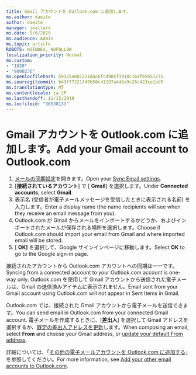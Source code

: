 ```yaml
---
title: Gmail アカウントを Outlook.com に追加します。
ms.author: daeite
author: daeite
manager: joallard
ms.date: 5/6/2019
ms.audience: Admin
ms.topic: article
ROBOTS: NOINDEX, NOFOLLOW
localization_priority: Normal
ms.custom:
- "1820"
- "9000236"
ms.openlocfilehash: 59325a0d1221dac6fcd905f3918c164f69551271
ms.sourcegitcommit: b43f77221f47b50c41197a448a9c26c423ce1ad5
ms.translationtype: MT
ms.contentlocale: ja-JP
ms.lasthandoff: 11/15/2019
ms.locfileid: "36538133"
---
```

# <a name="add-your-gmail-account-to-outlookcom"></a><span data-ttu-id="35ebe-102">Gmail アカウントを Outlook.com に追加します。</span><span class="sxs-lookup"><span data-stu-id="35ebe-102">Add your Gmail account to Outlook.com</span></span>

1. <span data-ttu-id="35ebe-103">[メールの同期設定](https://go.microsoft.com/fwlink/?linkid=875264)を開きます。</span><span class="sxs-lookup"><span data-stu-id="35ebe-103">Open your [Sync Email settings](https://go.microsoft.com/fwlink/?linkid=875264).</span></span>
2. <span data-ttu-id="35ebe-104">[**接続されているアカウント**] で [ **Gmail**] を選択します。</span><span class="sxs-lookup"><span data-stu-id="35ebe-104">Under **Connected accounts**, select **Gmail**.</span></span>
3. <span data-ttu-id="35ebe-105">表示名 (受信者が電子メールメッセージを受信したときに表示される名前) を入力します。</span><span class="sxs-lookup"><span data-stu-id="35ebe-105">Enter a display name (the name recipients will see when they receive an email message from you).</span></span>
4. <span data-ttu-id="35ebe-106">Outlook.com が Gmail からメールをインポートするかどうか、およびインポートされたメールが保存される場所を選択します。</span><span class="sxs-lookup"><span data-stu-id="35ebe-106">Choose if Outlook.com should import your email from Gmail and where imported email will be stored.</span></span>
5. <span data-ttu-id="35ebe-107">[ **OK]** を選択して、Google サインインページに移動します。</span><span class="sxs-lookup"><span data-stu-id="35ebe-107">Select **OK** to go to the Google sign-in page.</span></span>

<span data-ttu-id="35ebe-108">接続されたアカウントから Outlook.com アカウントへの同期は一一です。</span><span class="sxs-lookup"><span data-stu-id="35ebe-108">Syncing from a connected account to your Outlook.com account is one-way only.</span></span> <span data-ttu-id="35ebe-109">Outlook.com を使用して Gmail アカウントから送信された電子メールは、Gmail の送信済みアイテムに表示されません。</span><span class="sxs-lookup"><span data-stu-id="35ebe-109">Email sent from your Gmail account using Outlook.com will not appear in Sent Items in Gmail.</span></span>

<span data-ttu-id="35ebe-110">Outlook.com では、接続された Gmail アカウントから電子メールを送信できます。</span><span class="sxs-lookup"><span data-stu-id="35ebe-110">You can send email in Outlook.com from your connected Gmail account.</span></span> <span data-ttu-id="35ebe-111">電子メールを作成するときに、[**差出人**] を選択して Gmail アドレスを選択するか、[既定の差出人アドレスを更新](https://go.microsoft.com/fwlink/?linkid=875264)します。</span><span class="sxs-lookup"><span data-stu-id="35ebe-111">When composing an email, select **From** and choose your Gmail address, or [update your default From address](https://go.microsoft.com/fwlink/?linkid=875264).</span></span>

<span data-ttu-id="35ebe-112">詳細については、「[その他の電子メールアカウントを Outlook.com に追加する](https://support.office.com/article/c5224df4-5885-4e79-91ba-523aa743f0ba?wt.mc_id=Office_Outlook_com_Alchemy)」を参照してください。</span><span class="sxs-lookup"><span data-stu-id="35ebe-112">For more information, see [Add your other email accounts to Outlook.com](https://support.office.com/article/c5224df4-5885-4e79-91ba-523aa743f0ba?wt.mc_id=Office_Outlook_com_Alchemy).</span></span>